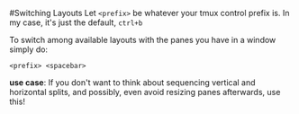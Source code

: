 #Switching Layouts
Let `<prefix>` be whatever your tmux control prefix is. In my case, it's just the default, `ctrl+b`

To switch among available layouts with the panes you have in a window simply do:
```
<prefix> <spacebar>
```

**use case**: If you don't want to think about sequencing vertical and horizontal splits, and possibly, even avoid resizing panes afterwards, use this!